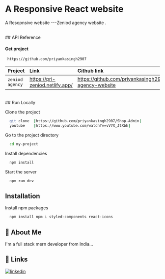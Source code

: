 
# A Responsive React website 

A Resopnsive website ---Zeniod agency website .

<br/>
## API Reference

#### Get project

```http
 https://github.com/priyankasingh2907
```

| Project   | Link     | Github link               | videio|
| :-------- | :------- | :------------------------- |  :-------------------------|
| `zeniod agency` |https://pri-zeniod.netlify.app/ |https://github.com/priyankasingh2907/Zeniod-agency-website| |

<br/>
## Run Locally

Clone the project

```bash
  git clone  |https://github.com/priyankasingh2907/Shop-Admin|
  youtube    |https://www.youtube.com/watch?v=vV7X_JtXbh|

```

Go to the project directory

```bash
  cd my-project
```

Install dependencies

```bash
  npm install
```

Start the server

```bash
  npm run dev
```


## Installation

Install npm packages

```bash
  npm install npm i styled-components react-icons


```
    
## 🚀 About Me
I'm a full stack mern developer from India...


## 🔗 Links

[![linkedin](https://img.shields.io/badge/linkedin-0A66C2?style=for-the-badge&logo=linkedin&logoColor=white)](https://www.linkedin.com/in/priyanka-singh-643868315/)
